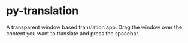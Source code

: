 # py-translation
A transparent window based translation app. Drag the window over the content you want to translate and press the spacebar.
